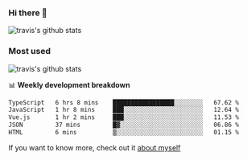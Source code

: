 ### Hi there 👋

<!--
**HondryTravis/HondryTravis** is a ✨ _special_ ✨ repository because its `README.md` (this file) appears on your GitHub profile.

Here are some ideas to get you started:

- 🔭 I’m currently working on ...
- 🌱 I’m currently learning ...
- 👯 I’m looking to collaborate on ...
- 🤔 I’m looking for help with ...
- 💬 Ask me about ...
- 📫 How to reach me: ...
- 😄 Pronouns: ...
- ⚡ Fun fact: ...
-->

![travis's github stats](https://github-readme-stats.vercel.app/api?username=HondryTravis&hide=stars)
### Most used
![travis's github stats](https://github-readme-stats.anuraghazra1.vercel.app/api/top-langs/?username=HondryTravis&layout=compact&hide_title=true)

📊 **Weekly development breakdown**

<!--START_SECTION:waka-->

```txt
TypeScript   6 hrs 8 mins    █████████████████░░░░░░░░   67.62 %
JavaScript   1 hr 8 mins     ███░░░░░░░░░░░░░░░░░░░░░░   12.64 %
Vue.js       1 hr 2 mins     ███░░░░░░░░░░░░░░░░░░░░░░   11.53 %
JSON         37 mins         █▓░░░░░░░░░░░░░░░░░░░░░░░   06.86 %
HTML         6 mins          ▒░░░░░░░░░░░░░░░░░░░░░░░░   01.15 %
```

<!--END_SECTION:waka-->

If you want to know more, check out it [about myself](https://hondrytravis.github.io/)
